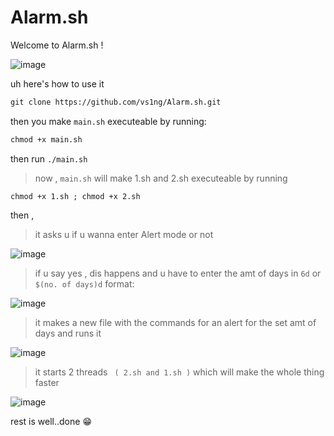 # Alarm.sh

Welcome to
Alarm.sh !

![image](https://user-images.githubusercontent.com/90449815/183894414-af1507db-b5f7-47d2-90bb-bf7bb9aeba68.png)


uh here's how to use it

```md
git clone https://github.com/vs1ng/Alarm.sh.git
```

then you make ```main.sh``` executeable by running:

```md
chmod +x main.sh
```

then run ```./main.sh```

> now , ```main.sh``` will make 1.sh and 2.sh executeable by running 

```chmod +x 1.sh ; chmod +x 2.sh``` 

 then , 
> it asks u if u wanna enter Alert mode or not

![image](https://user-images.githubusercontent.com/90449815/185797036-f36f578a-c067-40b5-98d7-05937c5ef7b2.png)

> if u say yes , dis happens and u have to enter the amt of days in ```6d``` or ```$(no. of days)d``` format:

![image](https://user-images.githubusercontent.com/90449815/185797138-83f1373b-ed9c-4b07-b2ba-4c0cd2613072.png)

> it makes a new file with the commands for an alert for the set amt of days and runs it

![image](https://user-images.githubusercontent.com/90449815/185797258-eb8c7945-7915-45df-ac62-d4e6aa3db082.png)


> it starts 2 threads ``` ( 2.sh and 1.sh )``` which will make the whole thing faster 

![image](https://user-images.githubusercontent.com/90449815/185198913-2f07ff56-91ae-4ce8-86cd-67d6f3efe729.png)


rest is well..done :grin: 

